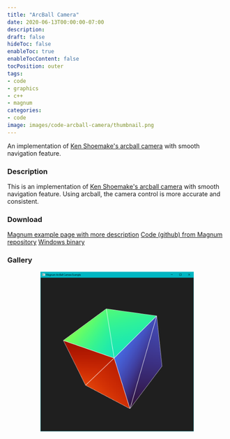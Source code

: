 ```yaml
---
title: "ArcBall Camera"
date: 2020-06-13T00:00:00-07:00
description: 
draft: false
hideToc: false
enableToc: true
enableTocContent: false
tocPosition: outer
tags:
- code
- graphics
- c++
- magnum
categories:
- code
image: images/code-arcball-camera/thumbnail.png
---
```



An implementation of [Ken Shoemake's arcball camera](https://www.talisman.org/~erlkonig/misc/shoemake92-arcball.pdf) with smooth navigation feature.

<!--more-->
### Description
This is an implementation of [Ken Shoemake's arcball camera](https://www.talisman.org/~erlkonig/misc/shoemake92-arcball.pdf) with smooth navigation feature. Using arcball, the camera control is more accurate and consistent.


### Download
[Magnum example page with more description](https://doc.magnum.graphics/magnum/examples-arcball.html)
[Code (github) from Magnum repository](https://github.com/mosra/magnum-examples/tree/master/src/arcball)
[Windows binary](/exe/ArcBallCamera.exe)


### Gallery
<p align="center">
<img src="/images/code-arcball-camera/1.png" alt="A screenshot of the program" style="width: 70%;"/>
</p>
